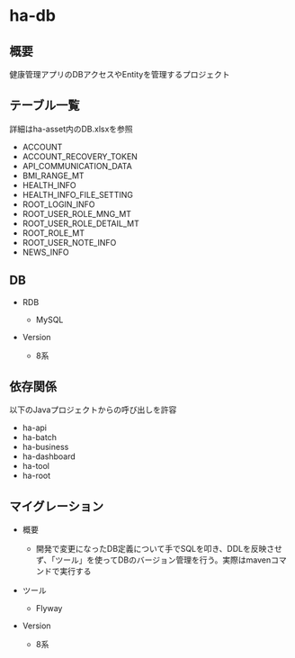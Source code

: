 # ha-db

## 概要
健康管理アプリのDBアクセスやEntityを管理するプロジェクト

## テーブル一覧

詳細はha-asset内のDB.xlsxを参照

- ACCOUNT
- ACCOUNT\_RECOVERY\_TOKEN
- API\_COMMUNICATION\_DATA
- BMI\_RANGE\_MT
- HEALTH\_INFO
- HEALTH\_INFO\_FILE\_SETTING
- ROOT\_LOGIN\_INFO
- ROOT\_USER\_ROLE\_MNG\_MT
- ROOT\_USER\_ROLE\_DETAIL\_MT
- ROOT\_ROLE\_MT
- ROOT\_USER\_NOTE\_INFO
- NEWS\_INFO

## DB
- RDB
    - MySQL

- Version
    - 8系

## 依存関係
以下のJavaプロジェクトからの呼び出しを許容
- ha-api
- ha-batch
- ha-business
- ha-dashboard
- ha-tool
- ha-root

## マイグレーション
- 概要
    - 開発で変更になったDB定義について手でSQLを叩き、DDLを反映させず、「ツール」を使ってDBのバージョン管理を行う。実際はmavenコマンドで実行する

- ツール
    - Flyway

- Version
    - 8系
